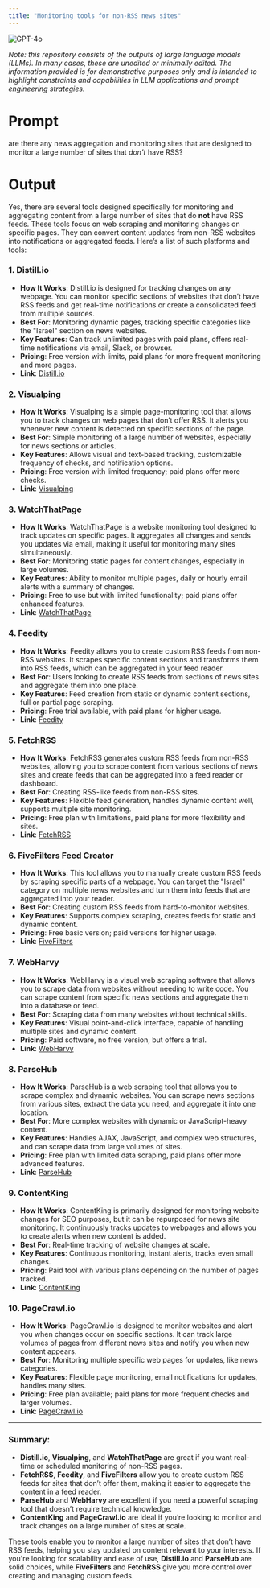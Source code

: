 ```yaml
---
title: "Monitoring tools for non-RSS news sites"
---
```

![GPT-4o](https://img.shields.io/badge/GPT--4o-3333FF?style=for-the-badge&logo=openai&logoColor=white)



*Note: this repository consists of the outputs of large language models (LLMs). In many cases, these are unedited or minimally edited. The information provided is for demonstrative purposes only and is intended to highlight constraints and capabilities in LLM applications and prompt engineering strategies.*


# Prompt
are there any news aggregation and monitoring sites that are designed to monitor a large number of sites that *don't* have RSS?

# Output

Yes, there are several tools designed specifically for monitoring and aggregating content from a large number of sites that do **not** have RSS feeds. These tools focus on web scraping and monitoring changes on specific pages. They can convert content updates from non-RSS websites into notifications or aggregated feeds. Here’s a list of such platforms and tools:

### 1. **Distill.io**
   - **How It Works**: Distill.io is designed for tracking changes on any webpage. You can monitor specific sections of websites that don’t have RSS feeds and get real-time notifications or create a consolidated feed from multiple sources.
   - **Best For**: Monitoring dynamic pages, tracking specific categories like the "Israel" section on news websites.
   - **Key Features**: Can track unlimited pages with paid plans, offers real-time notifications via email, Slack, or browser.
   - **Pricing**: Free version with limits, paid plans for more frequent monitoring and more pages.
   - **Link**: [Distill.io](https://distill.io/)

### 2. **Visualping**
   - **How It Works**: Visualping is a simple page-monitoring tool that allows you to track changes on web pages that don’t offer RSS. It alerts you whenever new content is detected on specific sections of the page.
   - **Best For**: Simple monitoring of a large number of websites, especially for news sections or articles.
   - **Key Features**: Allows visual and text-based tracking, customizable frequency of checks, and notification options.
   - **Pricing**: Free version with limited frequency; paid plans offer more checks.
   - **Link**: [Visualping](https://visualping.io/)

### 3. **WatchThatPage**
   - **How It Works**: WatchThatPage is a website monitoring tool designed to track updates on specific pages. It aggregates all changes and sends you updates via email, making it useful for monitoring many sites simultaneously.
   - **Best For**: Monitoring static pages for content changes, especially in large volumes.
   - **Key Features**: Ability to monitor multiple pages, daily or hourly email alerts with a summary of changes.
   - **Pricing**: Free to use but with limited functionality; paid plans offer enhanced features.
   - **Link**: [WatchThatPage](https://www.watchthatpage.com/)

### 4. **Feedity**
   - **How It Works**: Feedity allows you to create custom RSS feeds from non-RSS websites. It scrapes specific content sections and transforms them into RSS feeds, which can be aggregated in your feed reader.
   - **Best For**: Users looking to create RSS feeds from sections of news sites and aggregate them into one place.
   - **Key Features**: Feed creation from static or dynamic content sections, full or partial page scraping.
   - **Pricing**: Free trial available, with paid plans for higher usage.
   - **Link**: [Feedity](https://feedity.com/)

### 5. **FetchRSS**
   - **How It Works**: FetchRSS generates custom RSS feeds from non-RSS websites, allowing you to scrape content from various sections of news sites and create feeds that can be aggregated into a feed reader or dashboard.
   - **Best For**: Creating RSS-like feeds from non-RSS sites.
   - **Key Features**: Flexible feed generation, handles dynamic content well, supports multiple site monitoring.
   - **Pricing**: Free plan with limitations, paid plans for more flexibility and sites.
   - **Link**: [FetchRSS](https://fetchrss.com/)

### 6. **FiveFilters Feed Creator**
   - **How It Works**: This tool allows you to manually create custom RSS feeds by scraping specific parts of a webpage. You can target the "Israel" category on multiple news websites and turn them into feeds that are aggregated into your reader.
   - **Best For**: Creating custom RSS feeds from hard-to-monitor websites.
   - **Key Features**: Supports complex scraping, creates feeds for static and dynamic content.
   - **Pricing**: Free basic version; paid versions for higher usage.
   - **Link**: [FiveFilters](https://createfeed.fivefilters.org/)

### 7. **WebHarvy**
   - **How It Works**: WebHarvy is a visual web scraping software that allows you to scrape data from websites without needing to write code. You can scrape content from specific news sections and aggregate them into a database or feed.
   - **Best For**: Scraping data from many websites without technical skills.
   - **Key Features**: Visual point-and-click interface, capable of handling multiple sites and dynamic content.
   - **Pricing**: Paid software, no free version, but offers a trial.
   - **Link**: [WebHarvy](https://www.webharvy.com/)

### 8. **ParseHub**
   - **How It Works**: ParseHub is a web scraping tool that allows you to scrape complex and dynamic websites. You can scrape news sections from various sites, extract the data you need, and aggregate it into one location.
   - **Best For**: More complex websites with dynamic or JavaScript-heavy content.
   - **Key Features**: Handles AJAX, JavaScript, and complex web structures, and can scrape data from large volumes of sites.
   - **Pricing**: Free plan with limited data scraping, paid plans offer more advanced features.
   - **Link**: [ParseHub](https://www.parsehub.com/)

### 9. **ContentKing**
   - **How It Works**: ContentKing is primarily designed for monitoring website changes for SEO purposes, but it can be repurposed for news site monitoring. It continuously tracks updates to webpages and allows you to create alerts when new content is added.
   - **Best For**: Real-time tracking of website changes at scale.
   - **Key Features**: Continuous monitoring, instant alerts, tracks even small changes.
   - **Pricing**: Paid tool with various plans depending on the number of pages tracked.
   - **Link**: [ContentKing](https://www.contentkingapp.com/)

### 10. **PageCrawl.io**
   - **How It Works**: PageCrawl.io is designed to monitor websites and alert you when changes occur on specific sections. It can track large volumes of pages from different news sites and notify you when new content appears.
   - **Best For**: Monitoring multiple specific web pages for updates, like news categories.
   - **Key Features**: Flexible page monitoring, email notifications for updates, handles many sites.
   - **Pricing**: Free plan available; paid plans for more frequent checks and larger volumes.
   - **Link**: [PageCrawl.io](https://www.pagecrawl.io/)

---

### Summary:
- **Distill.io**, **Visualping**, and **WatchThatPage** are great if you want real-time or scheduled monitoring of non-RSS pages.
- **FetchRSS**, **Feedity**, and **FiveFilters** allow you to create custom RSS feeds for sites that don’t offer them, making it easier to aggregate the content in a feed reader.
- **ParseHub** and **WebHarvy** are excellent if you need a powerful scraping tool that doesn’t require technical knowledge.
- **ContentKing** and **PageCrawl.io** are ideal if you’re looking to monitor and track changes on a large number of sites at scale.

These tools enable you to monitor a large number of sites that don’t have RSS feeds, helping you stay updated on content relevant to your interests. If you're looking for scalability and ease of use, **Distill.io** and **ParseHub** are solid choices, while **FiveFilters** and **FetchRSS** give you more control over creating and managing custom feeds.